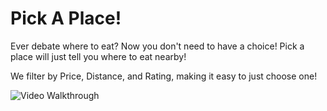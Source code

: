 # Pick A Place!

Ever debate where to eat? Now you don't need to have a choice! Pick a place will just tell you where to eat nearby!

We filter by Price, Distance, and Rating, making it easy to just choose one!

<img src='https://i.imgur.com/kLb58Nw.jpg' title='Video Walkthrough' width='' alt='Video Walkthrough' />


